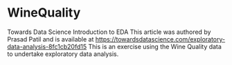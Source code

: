 # WineQuality
Towards Data Science Introduction to EDA
This article was authored by Prasad Patil and is available at https://towardsdatascience.com/exploratory-data-analysis-8fc1cb20fd15
This is an exercise using the Wine Quality data to undertake exploratory data analysis. 
